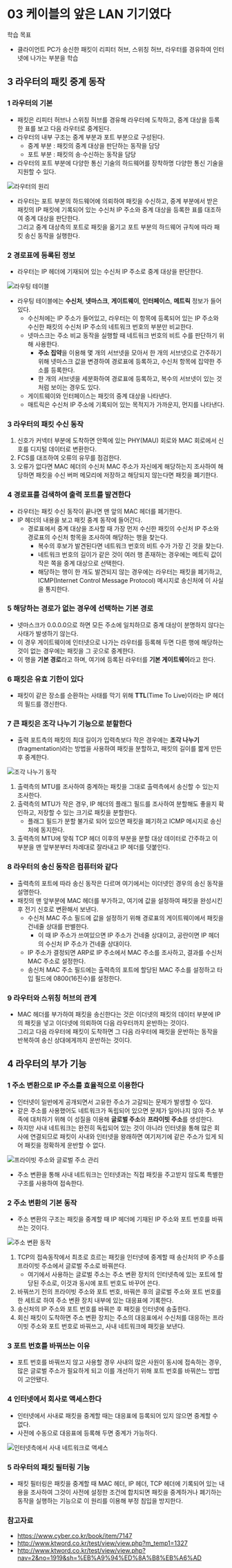 # 03 케이블의 앞은 LAN 기기였다
학습 목표
- 클라이언트 PC가 송신한 패킷이 리피터 허브, 스위칭 허브, 라우터를 경유하여 인터넷에 나가는 부분을 학습

## 3 라우터의 패킷 중계 동작
### 1 라우터의 기본
- 패킷은 리피터 허브나 스위칭 허브를 경유해 라우터에 도착하고, 중계 대상을 등록한 표를 보고 다음 라우터로 중계된다.
- 라우터의 내부 구조는 중계 부분과 포트 부분으로 구성된다.
	- 중계 부분 : 패킷의 중계 대상을 판단하는 동작을 담당
	- 포트 부분 : 패킷의 송·수신하는 동작을 담당
- 라우터의 포트 부분에 다양한 통신 기술의 하드웨어를 장착하명 다양한 통신 기술을 지원할 수 있다.

![라우터의 원리](./Image/Image28.png)

- 라우터는 포트 부분의 하드웨어에 의뢰하여 패킷을 수신하고, 중계 부분에서 받은 패킷의 IP 패킷에 기록되어 있는 수신처 IP 주소와 중계 대상을 등록한 표를 대조하여 중계 대상을 판단한다.<br>그리고 중계 대상측의 포트로 패킷을 옮기고 포트 부분의 하드웨어 규칙에 따라 패킷 송신 동작을 실행한다.

### 2 경로표에 등록된 정보
- 라우터는 IP 헤더에 기재되어 있는 수신처 IP 주소로 중계 대상을 판단한다.

![라우팅 테이블](./Image/Image29.png)

- 라우팅 테이블에는 **수신처**, **넷마스크**, **게이트웨이**, **인터페이스**, **메트릭** 정보가 들어있다.
	- 수신처에는 IP 주소가 들어있고, 라우터는 이 항목에 등록되어 있는 IP 주소와 수신한 패킷의 수신처 IP 주소의 네트워크 번호의 부분만 비교한다.
	- 넷마스크는 주소 비교 동작을 실행할 때 네트워크 번호의 비트 수를 판단하기 위해 사용한다.
		- **주소 집약**을 이용해 몇 개의 서브넷을 모아서 한 개의 서브넷으로 간주하기 위해 넷마스크 값을 변경하여 경로표에 등록하고, 수신처 항목에 집약한 주소를 등록한다.
		- 한 개의 서브넷을 세분화하여 경로표에 등록하고, 복수의 서브넷이 있는 것처럼 보이는 경우도 있다.
	- 게이트웨이와 인터페이스는 패킷의 중계 대상을 나타낸다.
	- 매트릭은 수신처 IP 주소에 기록되어 있는 목적지가 가까운지, 먼지를 나타낸다.

### 3 라우터의 패킷 수신 동작
1. 신호가 커넥터 부분에 도착하면 안쪽에 있는 PHY(MAU) 회로와 MAC 회로에서 신호를 디지털 데이터로 변환한다.
2. FCS를 대조하여 오류의 유무를 점검한다.
3. 오류가 없다면 MAC 헤더의 수신처 MAC 주소가 자신에게 해당하는지 조사하여 해당하면 패킷을 수신 버퍼 메모리에 저장하고 해당되지 않는다면 패킷을 폐기한다.

### 4 경로표를 검색하여 출력 포트를 발견한다
- 라우터는 패킷 수신 동작이 끝나면 맨 앞의 MAC 헤더를 폐기한다.
- IP 헤더의 내용을 보고 패킷 중계 동작에 들어간다.
	- 경로표에서 중계 대상을 조사할 때 가장 먼저 수신한 패킷의 수신처 IP 주소와 경로표의 수신처 항목을 조사하여 해당하는 행을 찾는다.
		- 복수의 후보가 발견된다면 네트워크 번호의 비트 수가 가장 긴 것을 찾는다.
		- 네트워크 번호의 길이가 같은 것이 여러 행 존재하는 경우에는 메트릭 값이 작은 쪽을 중계 대상으로 선택한다.
		- 해당하는 행이 한 개도 발견되지 않는 경우에는 라우터는 패킷을 폐기하고, ICMP(Internet Control Message Protocol) 메시지로 송신처에 이 사실을 통지한다.

### 5 해당하는 경로가 없는 경우에 선택하는 기본 경로
- 넷마스크가 0.0.0.0으로 하면 모든 주소에 일치하므로 중계 대상이 분명하지 않다는 사태가 발생하기 않는다.
- 이 경우 게이트웨이에 인터넷으로 나가는 라우터를 등록해 두면 다른 행에 해당하는 것이 없는 경우에는 패킷을 그 곳으로 중계한다.
- 이 행을 **기본 경로**라고 하며, 여기에 등록된 라우터를 **기본 게이트웨이**라고 한다.

### 6 패킷은 유효 기한이 있다
- 패킷이 같은 장소를 순환하는 사태를 막기 위해 **TTL**(Time To Live)이라는 IP 헤더의 필드를 갱신한다.

### 7 큰 패킷은 조각 나누기 기능으로 분할한다
- 출력 포트측의 패킷의 최대 길이가 입력측보다 작은 경우에는 **조각 나누기**(fragmentation)라는 방법을 사용하여 패킷을 분할하고, 패킷의 길이를 짧게 만든 후 중계한다.

![조각 나누기 동작](./Image/Image30.png)

1. 출력측의 MTU를 조사하여 중계하는 패킷을 그대로 출력측에서 송신할 수 있는지 조사한다.
2. 출력측의 MTU가 작은 경우, IP 헤더의 플래그 필드를 조사하여 분할해도 좋을지 확인하고, 저장할 수 있는 크기로 패킷을 분할한다.
	- 플래그 필드가 분할 불가로 되어 있으면 패킷을 폐기하고 ICMP 메시지로 송신처에 동지한다.
3. 출력측의 MTU에 맞춰 TCP 헤더 이후의 부분을 분할 대상 데이터로 간주하고 이 부분을 맨 앞부분부터 차례대로 잘라내고 IP 헤더를 덧붙인다.

### 8 라우터의 송신 동작은 컴퓨터와 같다
- 출력측의 포트에 따라 송신 동작은 다르며 여기에서는 이더넷인 경우의 송신 동작을 설명한다.
- 패킷의 맨 앞부분에 MAC 헤더를 부가하고, 여기에 값을 설정하여 패킷을 완성시킨 후 전기 신호로 변환해서 보낸다.
	- 수신처 MAC 주소 필드에 값을 설정하기 위해 경로표의 게이트웨이에서 패킷을 건네줄 상대를 판별한다.
		- 이 때 IP 주소가 쓰여있으면 IP 주소가 건네줄 상대이고, 공란이면 IP 헤더의 수신처 IP 주소가 건네줄 상대이다.
	- IP 주소가 결정되면 ARP로 IP 주소에서 MAC 주소를 조사하고, 결과를 수신처 MAC 주소로 설정한다.
	- 송신처 MAC 주소 필드에는 출력측의 포트에 할당된 MAC 주소를 설정하고 타입 필드에 0800(16진수)를 설정한다.

### 9 라우터와 스위칭 허브의 관계
- MAC 헤더를 부가하여 패킷을 송신한다는 것은 이더넷의 패킷의 데이터 부분에 IP의 패킷을 넣고 이더넷에 의뢰하여 다음 라우터까지 운반하는 것이다.
<br>그리고 다음 라우터에 패킷이 도착하면 그 다음 라우터에 패킷을 운반하는 동작을 반복하여 송신 상대에게까지 운반하는 것이다.

## 4 라우터의 부가 기능
### 1 주소 변환으로 IP 주소를 효율적으로 이용한다
- 인터넷이 일반에게 공개되면서 고유한 주소가 고갈되는 문제가 발생할 수 있다.
- 같은 주소를 사용했어도 네트워크가 독립되어 있으면 문제가 일어나지 않아 주소 부족에 대처하기 위해 이 성질을 이용해 **글로벌 주소**와 **프라이빗 주소**를 생성한다.
- 하지만 사내 네트워크는 완전히 독립되어 있는 것이 아니라 인터넷을 통해 많은 회사에 연결되므로 패킷이 사내와 인터넷을 왕래하면 여기저기에 같은 주소가 있게 되어 패킷을 정확하게 운반할 수 없다.

![프라이빗 주소와 글로벌 주소 관리](./Image/Image31.png)

- 주소 변환을 통해 사내 네트워크는 인터넷과는 직접 패킷을 주고받지 않도록 특별한 구조를 사용하여 접속한다.

### 2 주소 변환의 기본 동작
- 주소 변환의 구조는 패킷을 중계할 때 IP 헤더에 기재된 IP 주소와 포트 번호를 바꿔쓰는 것이다.

![주소 변환 동작](./Image/Image32.png)

1. TCP의 접속동작에서 최초로 흐르는 패킷을 인터넷에 중계할 때 송신처의 IP 주소를 프라이빗 주소에서 글로벌 주소로 바꿔쓴다.
	- 여기에서 사용하는 글로벌 주소는 주소 변환 장치의 인터넷측에 있는 포트에 할당된 주소로, 이것과 동시에 포트 번호도 바꾸어 쓴다.
2. 바꿔쓰기 전의 프라이빗 주소와 포트 번호, 바꿔쓴 후의 글로벌 주소와 포트 번호를 한 세트로 하여 주소 변환 장치 내부에 있는 대응표에 기록한다.
3. 송신처의 IP 주소와 포트 번호를 바꿔쓴 후 패킷을 인터넷에 송출한다.
4. 회신 패킷이 도착하면 주소 변환 장치는 주소의 대응표에서 수신처를 대응하는 프라이빗 주소와 포트 번호로 바꿔쓰고, 사내 네트워크에 패킷을 보낸다.

### 3 포트 번호를 바꿔쓰는 이유
- 포트 번호를 바꿔쓰지 않고 사용할 경우 사내의 많은 사원이 동시에 접속하는 경우, 많은 글로벌 주소가 필요하게 되고 이를 개선하기 위해 포트 번호를 바꿔쓴느 방법이 고안됐다.

### 4 인터넷에서 회사로 액세스한다
- 인터넷에서 사내로 패킷을 중계할 때는 대응표에 등록되어 있지 않으면 중계할 수 없다.
- 사전에 수동으로 대응표에 등록해 두면 중계가 가능하다.

![인터넷측에서 사내 네트워크로 액세스](./Image/Image33.png)

### 5 라우터의 패킷 필터링 기능
- 패킷 필터링은 패킷을 중계할 때 MAC 헤더, IP 헤더, TCP 헤더에 기록되어 있는 내용을 조사하여 그것이 사전에 설정한 조건에 합치되면 패킷을 중계하거나 폐기하는 동작을 실행하는 기능으로 이 원리를 이용해 부정 침입을 방지한다.

### 참고자료
- https://www.cyber.co.kr/book/item/7147
- http://www.ktword.co.kr/test/view/view.php?m_temp1=1327
- http://www.ktword.co.kr/test/view/view.php?nav=2&no=1919&sh=%EB%A9%94%ED%8A%B8%EB%A6%AD